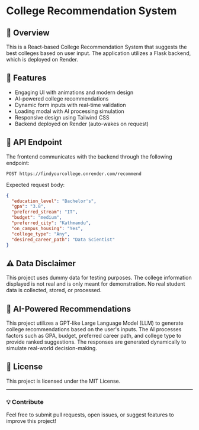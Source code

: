 # College Recommendation System

## 📌 Overview
This is a React-based College Recommendation System that suggests the best colleges based on user input. The application utilizes a Flask backend, which is deployed on Render.

## 🚀 Features
- Engaging UI with animations and modern design
- AI-powered college recommendations
- Dynamic form inputs with real-time validation
- Loading modal with AI processing simulation
- Responsive design using Tailwind CSS
- Backend deployed on Render (auto-wakes on request)



## 🔗 API Endpoint
The frontend communicates with the backend through the following endpoint:
```
POST https://findyourcollege.onrender.com/recommend
```
Expected request body:
```json
{
  "education_level": "Bachelor's",
  "gpa": "3.8",
  "preferred_stream": "IT",
  "budget": "medium",
  "preferred_city": "Kathmandu",
  "on_campus_housing": "Yes",
  "college_type": "Any",
  "desired_career_path": "Data Scientist"
}
```

## ⚠️ Data Disclaimer
This project uses dummy data for testing purposes. The college information displayed is not real and is only meant for demonstration. No real student data is collected, stored, or processed.

## 🤖 AI-Powered Recommendations
This project utilizes a GPT-like Large Language Model (LLM) to generate college recommendations based on the user's inputs. The AI processes factors such as GPA, budget, preferred career path, and college type to provide ranked suggestions. The responses are generated dynamically to simulate real-world decision-making.

## 📜 License
This project is licensed under the MIT License.

---
### 💡 Contribute
Feel free to submit pull requests, open issues, or suggest features to improve this project!

